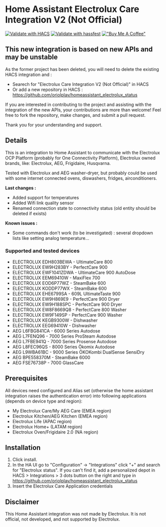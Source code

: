 # Home Assistant Electrolux Care Integration V2 (Not Official)

[![Validate with HACS](https://github.com/oriolplav/homeassistant_electrolux_status/actions/workflows/hacs.yml/badge.svg)](https://github.com/oriolplav/homeassistant_electrolux_status/actions/workflows/hacs.yml)
[![Validate with hassfest](https://github.com/oriolplav/homeassistant_electrolux_status/actions/workflows/hassfest.yml/badge.svg)](https://github.com/oriolplav/homeassistant_electrolux_status/actions/workflows/hassfest.yml)
[!["Buy Me A Coffee"](https://www.buymeacoffee.com/assets/img/custom_images/orange_img.png)](https://www.buymeacoffee.com/oriolplav)

## This new integration is based on new APIs and may be unstable 
As the former project has been deleted, you will need to delete the existing HACS integration and :
- Searech for "Electrolux Care Integration V2 (Not Official)" in HACS
- Or add a new repository in HACS : https://github.com/oriolplav/homeassistant_electrolux_status

If you are interested in contributing to the project and assisting with the integration of the new APIs, your contributions are more than welcome! Feel free to fork the repository, make changes, and submit a pull request.

Thank you for your understanding and support.

## Details
This is an integration to Home Assistant to communicate with the Electrolux OCP Platform (probably for One Connectivity Platform), Electrolux owned brands, like: Electrolux, AEG, Frigidaire, Husqvarna.

Tested with Electrolux and AEG washer-dryer, but probably could be used with some internet connected ovens, diswashers, fridges, airconditioners.

**Last changes :**
- Added support for temperatures
- Added Wifi link quality sensor
- Renamed connection state to connectivity status (old entity should be deleted if exists)

**Known issues :**
- Some commands don't work (to be investigated) : several dropdown lists like setting analog temperature...

### Supported and tested devices

- ELECTROLUX EDH803BEWA - UltimateCare 800
- ELECTROLUX EW9H283BY - PerfectCare 900
- ELECTROLUX EWF1041ZDWA - UltimateCare 900 AutoDose
- ELECTROLUX EEM69410W - MaxiFlex 700
- ELECTROLUX EOD6P77WZ - SteamBake 600
- ELECTROLUX KODDP77WX - SteamBake 600
- ELECTROLUX EHE6799SA - 609L UltimateTaste 900
- ELECTROLUX EW9H869E9 - PerfectCare 900 Dryer
- ELECTROLUX EW9H188SPC - PerfectCare 900 Dryer
- ELECTROLUX EW8F8669Q8 - PerfectCare 800 Washer
- ELECTROLUX EW9F149SP - PerfectCare 900 Washer
- ELECTROLUX KEGB9300W - Dishwasher
- ELECTROLUX EEG69410W - Dishwasher 
- AEG L6FBG841CA - 6000 Series Autodose
- AEG L7FENQ96 - 7000 Series ProSteam Autodose
- AEG L7FBE941Q - 7000 Series Prosense Autodose
- AEG L8FEC96QS - 8000 Series Ökomix Autodose
- AEG L9WBA61BC - 9000 Series ÖKOKombi DualSense SensiDry
- AEG BPE558370M - SteamBake 6000
- AEG FSE76738P - 7000 GlassCare

## Prerequisites
All devices need configured and Alias set (otherwise the home assistant integration raises the authentication error) into following applications (depends on device type and region):
- My Electrolux Care/My AEG Care (EMEA region)
- Electrolux Kitchen/AEG Kitchen (EMEA region)
- Electrolux Life (APAC region)
- Electrolux Home+ (LATAM region)
- Electrolux Oven/Frigidaire 2.0 (NA region)

## Installation
1. Click install.
2. In the HA UI go to "Configuration" -> "Integrations" click "+" and search for "Electrolux status". If you can't find it, add a personalized depot in HACS > Integrations > 3 dots button on the right and type in https://github.com/oriolplav/homeassistant_electrolux_status
3. Insert the Electrolux Care Application credentials

## Disclaimer
This Home Assistant integration was not made by Electrolux. It is not official, not developed, and not supported by Electrolux.

